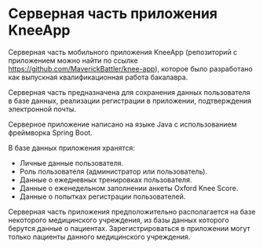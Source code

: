 # Серверная часть приложения KneeApp
Серверная часть мобильного приложения KneeApp (репозиторий с приложением можно найти по ссылке https://github.com/MaverickBattler/knee-app), которое было разработано как выпускная квалификационная работа бакалавра.

Серверная часть предназначена для сохранения данных пользователя в базе данных, реализации регистрации в приложении, подтверждения электронной почты.

Серверное приложение написано на языке Java с использованием фреймворка Spring Boot.

В базе данных приложения хранятся:
- Личные данные пользователя.
- Роль пользователя (администратор или пользователь).
- Данные о ежедневных тренировках пользователя.
- Данные о еженедельном заполнении анкеты Oxford Knee Score.
- Данные о попытках регистрации пользователей.

Серверная часть приложения предположительно располагается на базе некоторого медицинского учреждения, из базы данных которого берутся данные о пациентах. Зарегистрироваться в приложении могут только пациенты данного медицинского учреждения.
